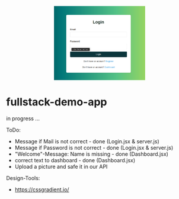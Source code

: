 
<div align="center">
    <img src="./frontend/src/assets/Bildschirmfoto.png" alt="Screenshot" height="200">

<!-- 
  <h3 align="center"><a href="">Fullstack-Demo-App</a></h3> -->
</div>

# fullstack-demo-app

in progress ...


ToDo:

- Message if Mail is not correct - done (Login.jsx & server.js)
- Message if Password is not correct - done (Login.jsx & server.js)
- "Welcome"-Message: Name is missing - done (Dashboard.jsx)
- correct text to dashboard - done (Dashboard.jsx)
- Upload a picture and safe it in our API

Design-Tools:
- https://cssgradient.io/